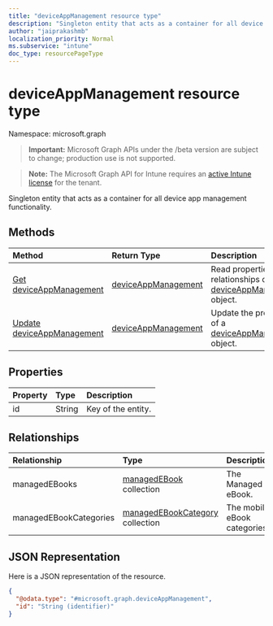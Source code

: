 ```yaml
---
title: "deviceAppManagement resource type"
description: "Singleton entity that acts as a container for all device app management functionality."
author: "jaiprakashmb"
localization_priority: Normal
ms.subservice: "intune"
doc_type: resourcePageType
---
```


# deviceAppManagement resource type

Namespace: microsoft.graph
> **Important:** Microsoft Graph APIs under the /beta version are subject to change; production use is not supported.

> **Note:** The Microsoft Graph API for Intune requires an [active Intune license](https://go.microsoft.com/fwlink/?linkid=839381) for the tenant.


Singleton entity that acts as a container for all device app management functionality.

## Methods
|Method|Return Type|Description|
|:---|:---|:---|
|[Get deviceAppManagement](../api/intune-books-deviceappmanagement-get.md)|[deviceAppManagement](../resources/intune-books-deviceappmanagement.md)|Read properties and relationships of the [deviceAppManagement](../resources/intune-books-deviceappmanagement.md) object.|
|[Update deviceAppManagement](../api/intune-books-deviceappmanagement-update.md)|[deviceAppManagement](../resources/intune-books-deviceappmanagement.md)|Update the properties of a [deviceAppManagement](../resources/intune-books-deviceappmanagement.md) object.|

## Properties
|Property|Type|Description|
|:---|:---|:---|
|id|String|Key of the entity.|

## Relationships
|Relationship|Type|Description|
|:---|:---|:---|
|managedEBooks|[managedEBook](../resources/intune-books-managedebook.md) collection|The Managed eBook.|
|managedEBookCategories|[managedEBookCategory](../resources/intune-books-managedebookcategory.md) collection|The mobile eBook categories.|

## JSON Representation
Here is a JSON representation of the resource.
<!-- {
  "blockType": "resource",
  "keyProperty": "id",
  "@odata.type": "microsoft.graph.deviceAppManagement"
}
-->
``` json
{
  "@odata.type": "#microsoft.graph.deviceAppManagement",
  "id": "String (identifier)"
}
```

